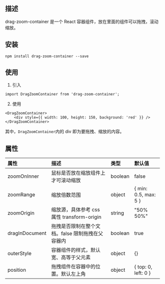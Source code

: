 <!--
 * Author  rhys.zhao
 * Date  2021-09-16 13:23:39
 * LastEditors  rhys.zhao
 * LastEditTime  2022-06-07 10:31:10
 * Description 拖拽、缩放容器组件
-->

## 描述

drag-zoom-container 是一个 React 容器组件，放在里面的组件可以拖拽，滚动缩放。

## 安装

```
npm install drag-zoom-container --save
```

## 使用

1. 引入

```
import DragZoomContainer from 'drag-zoom-container';
```

2. 使用

```
<DragZoomContainer>
    <div style={{ width: 100, height: 150, background: 'red' }} />
</DragZoomContainer>
```

其中，`DragZoomContainer`内的 div 即为要拖拽、缩放的内容。

## 属性

| 属性           | 描述                                             | 类型    | 默认值               |
| :------------- | :----------------------------------------------- | :------ | :------------------- |
| zoomOnInner    | 鼠标是否放在缩放组件上才可滚动缩放               | boolean | false                |
| zoomRange      | 缩放倍数范围                                     | object  | { min: 0.5, max: 5 } |
| zoomOrigin     | 缩放源，具体参考 css 属性 transform-origin       | string  | "50% 50%"            |
| dragInDocument | 拖拽是否限制在整个文档。false 限制拖拽在父容器内 | boolean | true                 |
| outerStyle     | 容器组件的样式，默认宽、高等于父元素             | object  | {}                   |
| position       | 拖拽组件在容器中的位置。默认左上角               | object  | { top: 0, left: 0 }  |
